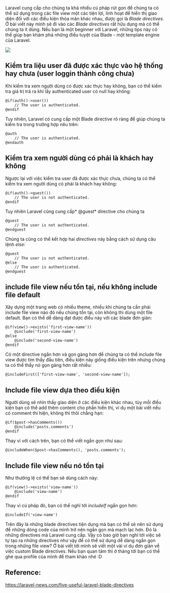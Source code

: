 Laravel cung cấp cho chúng ta khá nhiều cú pháp rút gọn để chúng ta có thể sử dụng trong các file view một các tiện lợi, linh hoạt để hiển thị giao diện đối với các điều kiện thỏa mãn khác nhau, được gọi là *Blade directives*. Ở bài viết này mình sẽ đi vào các *Blade directives* rất hữu dụng mà có thể chúng ta ít dùng. Nếu bạn là một beginner với Laravel, những tips này có thể giúp bạn khám phá những điều tuyệt của Blade - một template engine của Laravel.

![](https://images.viblo.asia/da0b3915-953c-4cea-ab9a-a5a9e4217df0.JPG)

## Kiểm tra liệu user đã được xác thực vào hệ thống hay chưa (user loggin thành công chưa)
Khi kiểm tra xem người dùng có được xác thực hay không, bạn có thể kiểm tra giá trị trả ra khi lấy authenticated user có null hay không:
```
@if(auth()->user())
    // The user is authenticated.
@endif
```

Tuy nhiên, Laravel có cung cấp một Blade directive rõ ràng để giúp chúng ta kiểm tra trong trường hợp nêu trên:

```
@auth
    // The user is authenticated.
@endauth
```
## Kiểm tra xem người dùng có phải là khách hay không
Ngược lại với việc kiểm tra user đã được xác thực chưa, chúng ta có thể kiểm tra xem người dùng có phải là khách hay không:
```
@if(auth()->guest())
    // The user is not authenticated.
@endif
```
Tuy nhiên Laravel cũng cung cấp* @guest* directive cho chúng ta
```
@guest
    // The user is not authenticated.
@endguest
```
Chúng ta cũng có thể kết hợp hai *directives* này bằng cách sử dụng câu lệnh *else*:
```
@guest
    // The user is not authenticated.
@else
    // The user is authenticated.
@endguest
```
## include file view nếu tồn tại, nếu không include file default
Xây dựng một trang web có nhiều theme, nhiều khi chúng ta cần phải include file view nào đó nếu chúng tồn tại, còn không thì dùng một file default. Bạn có thể dễ dàng đạt được điều này với các blade đơn giản:
```
@if(view()->exists('first-view-name'))
    @include('first-view-name')
@else
    @include('second-view-name')
@endif
```
Có một directive ngắn hơn và gọn gàng hơn để chúng ta có thể include file view được tìm thấy đầu tiên, điều kiện này giống điều kiện trên nhưng chúng ta có thể thấy nó gọn gàng hơn rất nhiều:
```
@includeFirst(['first-view-name', 'second-view-name']);
```
## Include file view dựa theo điều kiện
Người dùng sẽ nhìn thấy giao diện ở các điều kiện khác nhau, tùy mỗi điều kiện bạn có thể add thêm content cho phần hiển thị, ví dụ một bài viết nếu có comment thì hiện, không thì thôi chẳng hạn:
```
@if($post->hasComments())
    @include('posts.comments')
@endif
```
Thay vì với cách trên, bạn có thể viết ngắn gọn như sau:
```
@includeWhen($post->hasComments(), 'posts.comments');
```
## Include file view nếu nó tồn tại
Như thường lệ có thể bạn sẽ dùng cách này:
```
@if(view()->exists('view-name'))
    @include('view-name')
@endif
```
Thay vì cú pháp đó, bạn có thể nghĩ tới *includeIf* ngắn gọn hơn:
```
@includeIf('view-name')
```

Trên đây là những blade directives tiện dụng mà bạn có thể sẽ nên sử dụng để những dòng code của mình trở nên ngắn gọn mà mạch lạc hơn. Đó là những directives mà Laravel cung cấp. Vậy có bao giờ bạn nghĩ tới việc sẽ tự tạo ra những directives như vậy để có thể sử dụng dễ dàng ngắn gọn trong những file view? Ở bài viết tới mình sẽ viết một vài ví dụ đơn giản về việc custom Blade directives. Nếu bạn quan tâm thì ở tháng tới bạn có thể ghé qua profile của mình để tham khảo nhé :D
## Reference:
https://laravel-news.com/five-useful-laravel-blade-directives